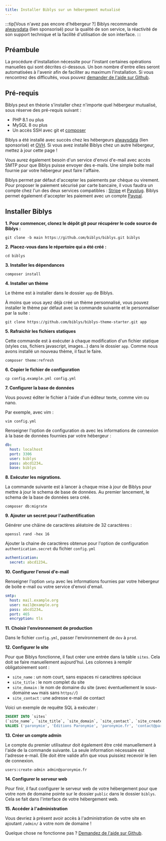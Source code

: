 ```yaml
---
title: Installer Biblys sur un hébergement mutualisé
---
```


:::tip[Vous n'avez pas encore d'hébergeur ?]
Biblys recommande [alwaysdata](https://www.alwaysdata.com/fr/inscription/?from=215e2fb8) (lien sponsorisé) pour la
qualité de son service, la réactivité de son support technique et la facilité d'utilisation de son interface.
:::

## Préambule

La procédure d'installation nécessite pour l'instant certaines opérations manuelles qui sont décrites ci-dessous. Un
bon nombre d'entre elles seront automatisées à l'avenir afin de faciliter au maximum l'installation. Si vous rencontrez
des difficultés, vous pouvez 
[demander de l'aide sur Github](https://github.com/biblys/biblys/discussions/categories/probl%C3%A8mes-techniques).

## Pré-requis

Biblys peut en théorie s'installer chez n'importe quel hébergeur mutualisé, sous réserve des pré-requis suivant :

- PHP 8.1 ou plus
- MySQL 8 ou plus
- Un accès SSH avec git et [composer](https://getcomposer.org)

Biblys a été installé avec succès chez les hébergeurs
[alwaysdata](https://www.alwaysdata.com/fr/inscription/?from=215e2fb8) (lien sponsorisé) et
[OVH](https://www.ovhcloud.com/fr/web-hosting/). Si vous avez installé Biblys chez un autre hébergeur, mettez à jour
cette page !

Vous aurez également besoin d'un service d'envoi d'e-mail avec accès SMTP pour que Biblys puisse envoyer des e-mails.
Une simple boîte mail fournie par votre hébergeur peut faire l'affaire.

Biblys permet par défaut d'accepter les paiements par chèque ou virement. Pour proposer le paiement sécurisé par carte
bancaire, il vous faudra un compte chez l'un des deux services compatibles : [Stripe](https://stripe.com/fr) et
[Payplug](https://www.payplug.com/fr/). Biblys permet également d'accepter les paiement avec un compte
[Paypal](https://www.paypal.com/fr/home).

## Installer Biblys

**1. Pour commencer, clonez le dépôt git pour récupérer le code source de Biblys :**

```shell
git clone -b main https://github.com/biblys/biblys.git biblys
```

**2. Placez-vous dans le répertoire qui a été créé :**

```shell
cd biblys
```

**3. Installer les dépendances**

```shell
composer install
```

**4. Installer un thème**

Le thème est à installer dans le dossier `app` de Biblys.

À moins que vous ayez déjà créé un thème personnalisé, vous pouvez installer le thème par défaut avec la commande
suivante et le personnaliser par la suite :

```shell
git clone https://github.com/biblys/biblys-theme-starter.git app
```

**5. Rafraichir les fichiers statiques**

Cette commande est à exécuter à chaque modification d'un fichier statique (styles css, fichiers javascript, images…)
dans le dossier `app`. Comme nous avons installé un nouveau thème, il faut le faire.

```shell
composer theme:refresh
```

**6. Copier le fichier de configuration**

```shell
cp config.example.yml config.yml 
```

**7. Configurer la base de données**

Vous pouvez éditer le fichier à l'aide d'un éditeur texte, comme vim ou nano.

Par exemple, avec vim :

```shell
vim config.yml
```

Renseigner l'option de configuration `db` avec les informations de connexion à la base de données fournies par votre
hébergeur :

```yaml
db:
  host: localhost
  port: 3306
  user: biblys
  pass: abcd1234…
  base: biblys
```

**8. Exécuter les migrations.**

La commande suivante est à lancer à chaque mise à jour de Biblys pour mettre à jour le schema de base de données. Au
premier lancement, le schema de la base de données sera créé.

```shell
composer db:migrate
```

**9. Ajouter un secret pour l'authentification**

Générer une châine de caractères aléatoire de 32 caractères :

```shell
openssl rand -hex 16
```

Ajouter la chaine de caractères obtenue pour l'option de configuration `authentication.secret` du fichier `config.yml`

```yaml
authentication:
  secret: abcd1234…
```

**10. Configurer l'envoi d'e-mail**

Renseigner l'option `smtp` avec les informations fournies par votre hébergeur de boite e-mail ou votre service d'envoi
d'email.

```yaml
smtp:
  host: mail.example.org
  user: mail@example.org
  pass: abcd1234…
  port: 465
  encryption: tls
```

**11. Choisir l'environnement de production**

Dans le fichier `config.yml`, passer l'environnement de `dev` à `prod`.

**12. Configurer le site**

Pour que Biblys fonctionne, il faut créer une entrée dans la table `sites`. Cela doit se faire manuellement aujourd'hui.
Les colonnes à remplir obligatoirement sont :

- `site_name` : un nom court, sans espaces ni caractères spéciaux
- `site_title` : le nom complet du site
- `site_domain` : le nom de domaine du site (avec éventuellement le sous-domaine `www` mais sans `https//`)
- `site_contact` : une adresse e-mail de contact

Voici un exemple de requête SQL à exécuter :

```sql
INSERT INTO `sites`
(`site_name`, `site_title`, `site_domain`, `site_contact`, `site_created`, `site_updated`)
VALUES ('paronymie', 'Éditions Paronymie', 'paronymie.fr', 'contact@paronymie.fr', NOW(), NOW());
```

**13. Créer un compte admin**

Le compte du premier utilisateur doit également être créé manuellement à l'aide de la commande suivante.
La seule information nécessaire est l'adresse e-mail. Elle doit être valide afin que vous puissiez recevoir le lien de 
connexion.

```shell
users:create-admin admin@paronymie.fr
```

**14. Configurer le serveur web**

Pour finir, il faut configurer le serveur web de votre hébergement pour que votre nom de domaine pointe sur le dossier
`public` dans le dossier `biblys`. Cela se fait dans l'interface de votre hébergement web.

**15. Accéder à l'administration**

Vous devriez à présent avoir accès à l'administration de votre site en ajoutant `/admin/` à votre nom de domaine !

Quelque chose ne fonctionne pas ?
[Demandez de l'aide sur Github](https://github.com/biblys/biblys/discussions/categories/probl%C3%A8mes-techniques).
